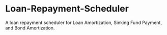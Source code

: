 # Loan-Repayment-Scheduler
A loan repayment scheduler for Loan Amortization, Sinking Fund Payment, and Bond Amortization.

